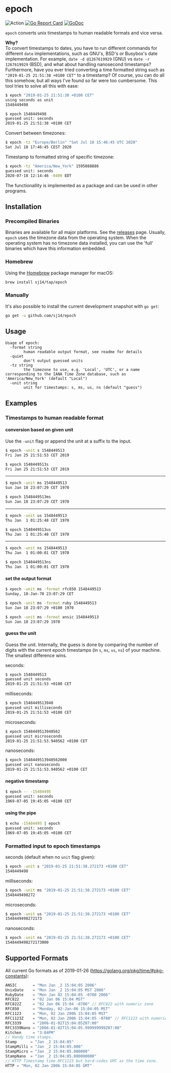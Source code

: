 # epoch

![Action](https://github.com/sj14/epoch/workflows/Go/badge.svg)
[![Go Report Card](https://goreportcard.com/badge/github.com/sj14/epoch)](https://goreportcard.com/report/github.com/sj14/epoch)
[![GoDoc](https://godoc.org/github.com/sj14/epoch/epoch?status.png)](https://godoc.org/github.com/sj14/epoch/epoch)

`epoch` converts unix timestamps to human readable formats and vice versa.

**Why?**  
To convert timestamps to dates, you have to run different commands for different `date` implementations, such as GNU's, BSD's or Busybox's date implementation. For example, `date -d @1267619929` (GNU) vs `date -r 1267619929` (BSD), and what about handling nanosecond timestamps? Furthermore, have you ever tried converting a time formatted string such as `"2019-01-25 21:51:38 +0100 CET"` to a timestamp? Of course, you can do all this somehow, but all ways I've found so far were too cumbersome. This tool tries to solve all this with ease:

```bash
$ epoch "2019-01-25 21:51:38 +0100 CET"
using seconds as unit
1548449498
```

```bash
$ epoch 1548449498
guessed unit: seconds
2019-01-25 21:51:38 +0100 CET
```

Convert between timezones:

```bash
$ epoch -tz "Europe/Berlin" "Sat Jul 18 15:46:45 UTC 2020"
Sat Jul 18 17:46:45 CEST 2020
```

Timestamp to formatted string of specific timezone:

```bash
$ epoch -tz "America/New_York" 1595088886
guessed unit: seconds
2020-07-18 12:14:46 -0400 EDT
```

The functionallity is implemented as a package and can be used in other programs.

## Installation

### Precompiled Binaries

Binaries are available for all major platforms. See the [releases](https://github.com/sj14/epoch/releases) page. Usually, `epoch` uses the timezone data from the operating system. When the operating system has no timezone data installed, you can use the 'full' binaries which have this information embedded.

### Homebrew

Using the [Homebrew](https://brew.sh/) package manager for macOS:

```bash
brew install sj14/tap/epoch
```

### Manually

It's also possible to install the current development snapshot with `go get`:

```bash
go get -u github.com/sj14/epoch
```

## Usage

```text
Usage of epoch:
  -format string
        human readable output format, see readme for details
  -quiet
        don't output guessed units
  -tz string
        the timezone to use, e.g. 'Local', 'UTC', or a name corresponding to the IANA Time Zone database, such as 'America/New_York' (default "Local")
  -unit string
        unit for timestamps: s, ms, us, ns (default "guess")
```

## Examples

### Timestamps to human readable format

#### conversion based on given unit

Use the `-unit` flag or append the unit at a suffix to the input.

```bash
$ epoch -unit s 1548449513
Fri Jan 25 21:51:53 CET 2019
```

```bash
$ epoch 1548449513s
Fri Jan 25 21:51:53 CET 2019
```

---

```bash
$ epoch -unit ms 1548449513
Sun Jan 18 23:07:29 CET 1970
```

```bash
$ epoch 1548449513ms
Sun Jan 18 23:07:29 CET 1970
```

---

```bash
$ epoch -unit us 1548449513
Thu Jan  1 01:25:48 CET 1970
```

```bash
$ epoch 1548449513us
Thu Jan  1 01:25:48 CET 1970
```

---

```bash
$ epoch -unit ns 1548449513
Thu Jan  1 01:00:01 CET 1970
```

```bash
$ epoch 1548449513ns
Thu Jan  1 01:00:01 CET 1970
```

#### set the output format

```bash
$ epoch -unit ms -format rfc850 1548449513
Sunday, 18-Jan-70 23:07:29 CET
```

```bash
$ epoch -unit ms -format ruby 1548449513
Sun Jan 18 23:07:29 +0100 1970
```

```bash
$ epoch -unit ms -format ansic 1548449513
Sun Jan 18 23:07:29 1970
```

#### guess the unit

Guess the unit. Internally, the guess is done by comparing the number of digits with the current epoch timestamps (in `s`, `ms`, `us`, `ns`) of your machine. The smallest difference wins.

seconds:

```bash
$ epoch 1548449513
guessed unit seconds
2019-01-25 21:51:53 +0100 CET
```

milliseconds:

```bash
$ epoch 1548449513940
guessed unit milliseconds
2019-01-25 21:51:53 +0100 CET
```

microseconds:

```bash
$ epoch 1548449513940562
guessed unit microseconds
2019-01-25 21:51:53.940562 +0100 CET
```

nanoseconds:

```bash
$ epoch 1548449513940562000
guessed unit nanoseconds
2019-01-25 21:51:53.940562 +0100 CET
```

#### negative timestamp

```bash
$ epoch -- -15484495
guessed unit: seconds
1969-07-05 19:45:05 +0100 CET
```

#### using the pipe

```bash
$ echo -15484495 | epoch
guessed unit: seconds
1969-07-05 19:45:05 +0100 CET
```

### Formatted input to epoch timestamps

seconds (default when no `unit` flag given):

```bash
$ epoch -unit s "2019-01-25 21:51:38.272173 +0100 CET"
1548449498
```

milliseconds:

```bash
$ epoch -unit ms "2019-01-25 21:51:38.272173 +0100 CET"
1548449498272
```

microseconds:

```bash
$ epoch -unit us "2019-01-25 21:51:38.272173 +0100 CET"
1548449498272173
```

nanoseconds:

```bash
$ epoch -unit ns "2019-01-25 21:51:38.272173 +0100 CET"
1548449498272173000
```

## Supported Formats

All current Go formats as of 2019-01-26 (https://golang.org/pkg/time/#pkg-constants):

```go
ANSIC       = "Mon Jan _2 15:04:05 2006"
UnixDate    = "Mon Jan _2 15:04:05 MST 2006"
RubyDate    = "Mon Jan 02 15:04:05 -0700 2006"
RFC822      = "02 Jan 06 15:04 MST"
RFC822Z     = "02 Jan 06 15:04 -0700" // RFC822 with numeric zone
RFC850      = "Monday, 02-Jan-06 15:04:05 MST"
RFC1123     = "Mon, 02 Jan 2006 15:04:05 MST"
RFC1123Z    = "Mon, 02 Jan 2006 15:04:05 -0700" // RFC1123 with numeric zone
RFC3339     = "2006-01-02T15:04:05Z07:00"
RFC3339Nano = "2006-01-02T15:04:05.999999999Z07:00"
Kitchen     = "3:04PM"
// Handy time stamps.
Stamp      = "Jan _2 15:04:05"
StampMilli = "Jan _2 15:04:05.000"
StampMicro = "Jan _2 15:04:05.000000"
StampNano  = "Jan _2 15:04:05.000000000"
// HTTP Timestamp time.RFC1123 but hard-codes GMT as the time zone.
HTTP = "Mon, 02 Jan 2006 15:04:05 GMT"
```
